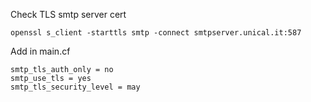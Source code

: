 Check TLS smtp server cert

````
openssl s_client -starttls smtp -connect smtpserver.unical.it:587
````

Add in main.cf
````
smtp_tls_auth_only = no
smtp_use_tls = yes
smtp_tls_security_level = may
````
